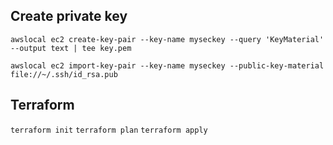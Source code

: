 ## Create private key
``` awslocal ec2 create-key-pair --key-name myseckey --query 'KeyMaterial' --output text | tee key.pem ```

``` awslocal ec2 import-key-pair --key-name myseckey --public-key-material file://~/.ssh/id_rsa.pub ```

## Terraform

``` terraform init ```
``` terraform plan ```
``` terraform apply ```

